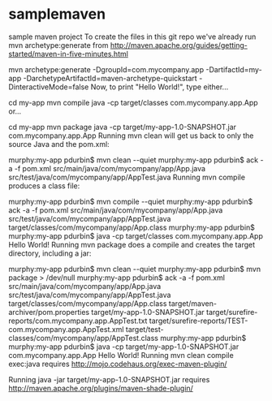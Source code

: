 # samplemaven
sample maven project
To create the files in this git repo we've already run mvn archetype:generate from http://maven.apache.org/guides/getting-started/maven-in-five-minutes.html

mvn archetype:generate -DgroupId=com.mycompany.app -DartifactId=my-app -DarchetypeArtifactId=maven-archetype-quickstart -DinteractiveMode=false
Now, to print "Hello World!", type either...

cd my-app
mvn compile
java -cp target/classes com.mycompany.app.App
or...

cd my-app
mvn package
java -cp target/my-app-1.0-SNAPSHOT.jar com.mycompany.app.App
Running mvn clean will get us back to only the source Java and the pom.xml:

murphy:my-app pdurbin$ mvn clean --quiet
murphy:my-app pdurbin$ ack -a -f
pom.xml
src/main/java/com/mycompany/app/App.java
src/test/java/com/mycompany/app/AppTest.java
Running mvn compile produces a class file:

murphy:my-app pdurbin$ mvn compile --quiet
murphy:my-app pdurbin$ ack -a -f
pom.xml
src/main/java/com/mycompany/app/App.java
src/test/java/com/mycompany/app/AppTest.java
target/classes/com/mycompany/app/App.class
murphy:my-app pdurbin$ 
murphy:my-app pdurbin$ java -cp target/classes com.mycompany.app.App
Hello World!
Running mvn package does a compile and creates the target directory, including a jar:

murphy:my-app pdurbin$ mvn clean --quiet
murphy:my-app pdurbin$ mvn package > /dev/null
murphy:my-app pdurbin$ ack -a -f
pom.xml
src/main/java/com/mycompany/app/App.java
src/test/java/com/mycompany/app/AppTest.java
target/classes/com/mycompany/app/App.class
target/maven-archiver/pom.properties
target/my-app-1.0-SNAPSHOT.jar
target/surefire-reports/com.mycompany.app.AppTest.txt
target/surefire-reports/TEST-com.mycompany.app.AppTest.xml
target/test-classes/com/mycompany/app/AppTest.class
murphy:my-app pdurbin$ 
murphy:my-app pdurbin$ java -cp target/my-app-1.0-SNAPSHOT.jar com.mycompany.app.App
Hello World!
Running mvn clean compile exec:java requires http://mojo.codehaus.org/exec-maven-plugin/

Running java -jar target/my-app-1.0-SNAPSHOT.jar requires http://maven.apache.org/plugins/maven-shade-plugin/
